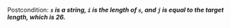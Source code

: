 Postcondition: ***`s` is a string, `i` is the length of `s`, and `j` is equal to the target length, which is 26.***